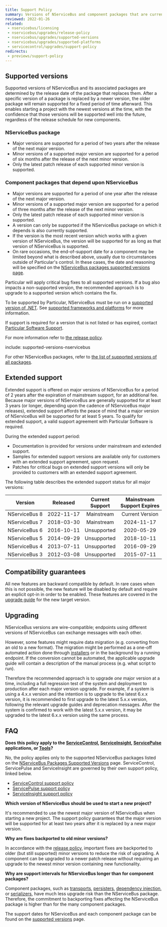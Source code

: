 ```yaml
---
title: Support Policy
summary: Versions of NServiceBus and component packages that are currently supported
reviewed: 2022-01-26
related:
 - nservicebus/licensing
 - nservicebus/upgrades/release-policy
 - nservicebus/upgrades/supported-versions
 - nservicebus/upgrades/supported-platforms
 - servicecontrol/upgrades/support-policy
redirects:
 - previews/support-policy
---
```


## Supported versions

Supported versions of NServiceBus and its associated packages are determined by the release date of the package that replaces them. After a specific version of a package is replaced by a newer version, the older package will remain supported for a fixed period of time afterward. This enables starting a project with the newest versions at the time, with the confidence that those versions will be supported well into the future, regardless of the release schedule for new components.

### NServiceBus package

- Major versions are supported for a period of two years after the release of the next major version.
- Minor versions of a supported major version are supported for a period of six months after the release of the next minor version.
- Only the latest patch release of each supported minor version is supported.

### Component packages that depend upon NServiceBus

- Major versions are supported for a period of one year after the release of the next major version.
- Minor versions of a supported major version are supported for a period of three months after the release of the next minor version.
- Only the latest patch release of each supported minor version is supported.
- A version can only be supported if the NServiceBus package on which it depends is also currently supported.
- If the version is the most recent version which works with a given version of NServiceBus, the version will be supported for as long as that version of NServiceBus is supported.
- On rare occasions, the end-of-support date for a component may be limited beyond what is described above, usually due to circumstances outside of Particular's control. In these cases, the date and reasoning will be specified on the [NServiceBus packages supported versions page](supported-versions.md).

Particular will apply critical bug fixes to all supported versions. If a bug also impacts a non-supported version, the recommended approach is to upgrade to a supported version which contains the fix.

To be supported by Particular, NServiceBus must be run on a [supported version of .NET](https://dotnet.microsoft.com/en-us/platform/support/policy). See [supported frameworks and platforms](supported-platforms.md) for more information.

If support is required for a version that is not listed or has expired, contact [Particular Software Support](https://particular.net/contactus).

For more information refer to [the release policy](/nservicebus/upgrades/release-policy.md).

include: supported-versions-nservicebus

For other NServiceBus packages, refer to [the list of supported versions of all packages](supported-versions.md).

## Extended support

Extended support is offered on major versions of NServiceBus for a period of 2 years after the expiration of mainstream support, for an additional fee. Because major versions of NServiceBus are generally supported for at least 3 years (or longer, depending upon the cadence of NServiceBus major releases), extended support affords the peace of mind that a major version of NServiceBus will be supported for at least 5 years. To qualify for extended support, a valid support agreement with Particular Software is required.

During the extended support period:

- Documentation is provided for versions under mainstream and extended support.
- Samples for extended support versions are available only for customers with an extended support agreement, upon request.
- Patches for critical bugs on extended support versions will only be provided to customers with an extended support agreement.

The following table describes the extended support status for all major versions:

|          Version           |  Released               | Current Support | Mainstream <nobr>Support Expires</nobr> | Extended <nobr>Support Expires</nobr> |
| :------------------------: | :---------------------: | :-------------: | :-------------------------------------: | :-----------------------------------: |
| <nobr>NServiceBus 8</nobr> | <nobr>2022-11-17</nobr> |   Mainstream    |             Current Version             |            Current Version            |
| <nobr>NServiceBus 7</nobr> | <nobr>2018-03-30</nobr> |   Mainstream    |               2024-11-17                |              2026-11-17               |
| <nobr>NServiceBus 6</nobr> | <nobr>2016-10-11</nobr> |   Unsupported   |               2020-05-29                |              2022-05-29               |
| <nobr>NServiceBus 5</nobr> | <nobr>2014-09-29</nobr> |   Unsupported   |               2018-10-11                |              2020-10-12               |
| <nobr>NServiceBus 4</nobr> | <nobr>2013-07-11</nobr> |   Unsupported   |               2016-09-29                |              2018-09-29               |
| <nobr>NServiceBus 3</nobr> | <nobr>2012-03-08</nobr> |   Unsupported   |               2015-07-11                |              2017-07-11               |

## Compatibility guarantees

All new features are backward compatible by default. In rare cases when this is not possible, the new feature will be disabled by default and require an explicit opt-in in order to be enabled. These features are covered in the [upgrade guide](/nservicebus/upgrades/) for the new target version.

## Upgrading

NServiceBus versions are wire-compatible; endpoints using different versions of NServiceBus can exchange messages with each other.

However, some features might require data migration (e.g. converting from an old to a new format). The migration might be performed as a one-off automated action done through [installers](/nservicebus/operations/installers.md) or in the background by a running endpoint. If the conversion cannot be automated, the applicable upgrade guide will contain a description of the manual process (e.g. what script to run).

Therefore the recommended approach is to upgrade *one* major version at a time, including a full regression test of the system and deployment to production after each major version upgrade. For example, if a system is using a 4.x.x version and the intention is to upgrade to the latest 6.x.x version, it is recommended to first upgrade to the latest 5.x.x version, following the relevant upgrade guides and deprecation messages. After the system is confirmed to work with the latest 5.x.x version, it may be upgraded to the latest 6.x.x version using the same process.

## FAQ

**Does this policy apply to the [ServiceControl](/servicecontrol/), [ServiceInsight](/serviceinsight/), [ServicePulse](/servicepulse/) applications, or [Tools](/nservicebus/tools/)?**

No, the policy applies only to the supported NServiceBus packages listed on the [NServiceBus Packages Supported Versions](supported-versions.md) page. ServiceControl, ServicePulse and ServiceInsight are governed by their own support policy, linked below. 

- [ServiceControl support policy](/servicecontrol/upgrades/support-policy.md)
- [ServicePulse support policy](/servicepulse/support-policy.md)
- [ServiceInsight support policy](/serviceinsight/support-policy.md)

**Which version of NServiceBus should be used to start a new project?**

It's recommended to use the newest major version of NServiceBus when starting a new project. The support policy guarantees that the major version will be supported for at least two years after it is replaced by a new major version.

**Why are fixes backported to old minor versions?**

In accordance with the [release policy](release-policy.md), important fixes are backported to older (but still supported) minor versions to reduce the risk of upgrading. A component can be upgraded to a newer patch release without requiring an upgrade to the newest minor version containing new functionality.

**Why are support intervals for NServiceBus longer than for component packages?**

Component packages, such as [transports](/transports/), [persisters](/persistence/), [dependency injection](/nservicebus/dependency-injection/), or [serializers](/nservicebus/serialization/), have much less upgrade risk than the NServiceBus package. Therefore, the commitment to backporting fixes affecting the NServiceBus package is higher than for the many component packages.

The support dates for NServiceBus and each component package can be found on the [supported versions](supported-versions.md) page.

<script type="text/javascript" src="supported-versions.js"></script>
